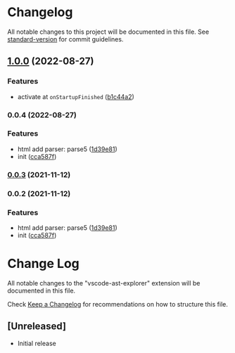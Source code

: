 # Changelog

All notable changes to this project will be documented in this file. See [standard-version](https://github.com/conventional-changelog/standard-version) for commit guidelines.

## [1.0.0](https://github.com/Arichy/vscode-ast-explorer/compare/v0.0.4...v1.0.0) (2022-08-27)


### Features

* activate at `onStartupFinished` ([b1c44a2](https://github.com/Arichy/vscode-ast-explorer/commit/b1c44a2804f1f3eeab0fa108384cd49d2a3017ad))

### 0.0.4 (2022-08-27)


### Features

* html add parser: parse5 ([1d39e81](https://github.com/Arichy/vscode-ast-explorer/commit/1d39e814a660cf88a89c8a9b9ae4b1a439fdc7af))
* init ([cca587f](https://github.com/Arichy/vscode-ast-explorer/commit/cca587f4ff4d3766bf9c2ba6c6bcc12141a428f2))

### [0.0.3](https://github.com/Arichy/vscode-ast-explorer/compare/v0.0.2...v0.0.3) (2021-11-12)

### 0.0.2 (2021-11-12)


### Features

* html add parser: parse5 ([1d39e81](https://github.com/Arichy/vscode-ast-explorer/commit/1d39e814a660cf88a89c8a9b9ae4b1a439fdc7af))
* init ([cca587f](https://github.com/Arichy/vscode-ast-explorer/commit/cca587f4ff4d3766bf9c2ba6c6bcc12141a428f2))

# Change Log

All notable changes to the "vscode-ast-explorer" extension will be documented in this file.

Check [Keep a Changelog](http://keepachangelog.com/) for recommendations on how to structure this file.

## [Unreleased]

- Initial release